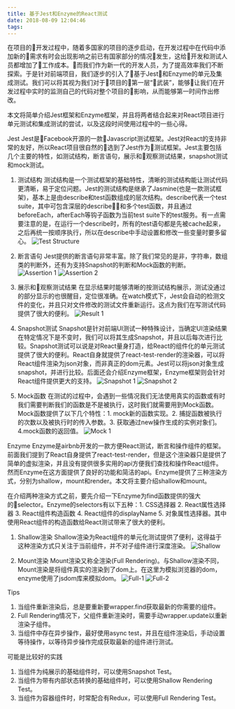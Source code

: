 ```yaml
---
title: 基于Jest和Enzyme的React测试
date: 2018-08-09 12:04:46
tags:
---
```


在项目的开发过程中，随着多国家的项目的逐步启动，在开发过程中在代码中添加新的需求有时会出现影响之前已有国家部分的情况发生，这给开发和测试人员都增加了工作成本。而我们作为新一代的开发人员，为了提高效率我们不断探索。于是针对前端项目，我们逐步的引入了基于Jest和Enzyme的单元及集成测试。我们可以将其视为我们对于项目的第一层“武装”，能够让我们在开发过程中实时的监测自己的代码对整个项目的影响，从而能够第一时间作出修改。

本文将简单介绍Jest框架和Enzyme框架，并且将两者结合起来对React项目进行单元测试和集成测试的尝试，以及这段时间使用过程中的一些心得。

Jest
Jest是Facebook开源的一款Javascript测试框架。Jest对React的支持非常的友好，所以React项目很自然的选到了Jest作为测试框架。Jest主要包括几个主要的特性，如测试结构，断言语句，展示和观察测试结果，snapshot测试和mock测试。

1. 测试结构
测试结构是一个测试框架的基础特性，清晰的测试结构能让测试代码更清晰，易于定位问题。Jest的测试结构是继承了Jasmine(也是一款测试框架)，基本上是由describe和test函数组成的层次结构。describe代表一个test suite，其中可包含深层的describe和多个test函数，并且通过beforeEach，afterEach等钩子函数为当前test suite下的test服务。有一点需要注意的是，在运行一个describe时，所有的test语句都是先被cache起来，之后再统一按顺序执行，所以在describe中手动设置和修改一些变量时要多留心。
![Test Structure](/images/Jest-Enzyme/test-structure.png)

2. 断言语句
Jest提供的断言语句非常丰富。除了我们常见的是非，字符串，数组类的判断外，还有为支持Snapshot的判断和Mock函数的判断。
![Assertion 1](/images/Jest-Enzyme/assertions-1.png)
![Assertion 2](/images/Jest-Enzyme/assertions-2.png)
3. 展示和观察测试结果
在显示结果时能够清晰的按测试结构展示，测试没通过的部分显示的也很醒目，定位很准确。在watch模式下，Jest会自动的检测文件的变化，并且只对文件修改的测试文件重新运行。这点为我们在写测试代码提供了很大的便利。
![Result 1](/images/Jest-Enzyme/results-1.png)

4. Snapshot测试
Snapshot是针对前端UI测试一种特殊设计，当确定UI渲染结果在特定情况下是不变时，我们可以将其生成Snapshot，并且以后每次进行比较。Snapshot测试可以说是对React量身打造，给React的组件化的单元测试提供了很大的便利。React自身就提供了react-test-render的渲染器，可以将React组件渲染为json对象，而非真正的dom元素。Jest可以将json对象生成snapshot，并进行比较。后面还会介绍Enzyme框架，Enzyme框架则会针对React组件提供更大的支持。
![Snapshot 1](/images/Jest-Enzyme/snapshot-1.png)
![Snapshot 2](/images/Jest-Enzyme/snapshot-2.png)

5. Mock函数
在测试的过程中，会遇到一些情况我们无法使用真实的函数或有时我们需要判断我们的函数是不是被执行，这时我们就需要用到Mock函数。Mock函数提供了以下几个特性：1. mock新的函数实现。2. 捕捉函数被执行的次数以及被执行时的传入参数。3. 获取通过new操作生成的实例对象们。4.mock函数的返回值。
![Mock 1](/images/Jest-Enzyme/mock-1.png)

Enzyme
Enzyme是airbnb开发的一款方便React测试，断言和操作组件的框架。前面我们提到了React自身提供了react-test-render，但是这个渲染器只是提供了简单的虚拟渲染，并且没有提供很多实用的api方便我们查找和操作React组件。然而Enzyme在这方面提供了良好的功能和简洁的api。Enzyme提供了三种渲染方式，分别为shallow，mount和render。本文将主要介绍shallow和mount。

在介绍两种渲染方式之前，要先介绍一下Enzyme为find函数提供的强大的selector。Enzyme的selectors有以下五种：1. CSS选择器 2. React属性选择器 3. React组件构造函数 4. React组件的displayName 5. 对象属性选择器。其中使用React组件的构造函数给React测试带来了很大的便利。

1. Shallow渲染
Shallow渲染为React组件的单元化测试提供了便利，这得益于这种渲染方式只关注于当前组件，并不对子组件进行深度渲染。
![Shallow](/images/Jest-Enzyme/shallow.png)

2. Mount渲染
Mount渲染又称全渲染(Full Rendering)。与Shallow渲染不同，Mount渲染是将组件真实的渲染到了dom上。在这里为模拟浏览器的dom，enzyme使用了jsdom库来模拟dom。
![Full-1](/images/Jest-Enzyme/full-1.png)
![Full-2](/images/Jest-Enzyme/full-2.png)

Tips
1. 当组件重新渲染后，总是要重新要wrapper.find获取最新的你需要的组件。
2. Full Rendering情况下，父组件重新渲染时，需要手动wrapper.update以重新渲染子组件。
3. 当组件中存在异步操作，最好使用async test，并且在组件渲染后，手动设置等待操作，以等待异步操作完成获取最新的组件进行测试。

可能是比较好的实践
1. 当组件为纯展示的基础组件时，可以使用Snapshot Test。
2. 当组件为带有内部状态转换的基础组件时，可以使用Shallow Rendering Test。
3. 当组件为容器组件时，时常配合有Redux，可以使用Full Rendering Test。
